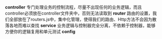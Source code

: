 **controller**
专门处理业务的控制流程，尽量不出现任何的业务逻辑，而且controller必须放在controller文件夹中，否则无法读取到
**router**
路由的设置，我们全部放在了routers.js中，集中化管理，使得我们的路由、Http方法不会因为散落各地而难以查找
**service**
业务逻辑与控制器完全分离，不依赖于控制器，能够方便你的逻辑复用和单元测试
**config**
